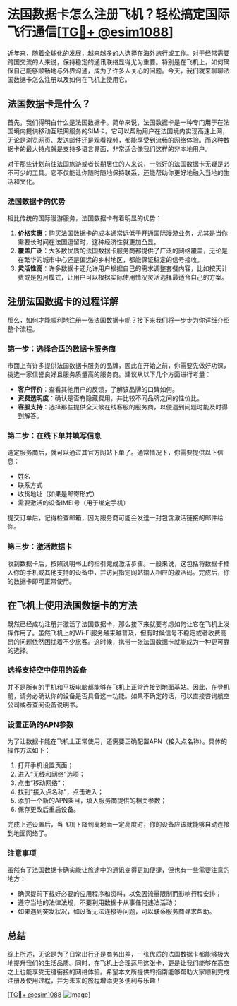 # 法国数据卡怎么注册飞机？轻松搞定国际飞行通信[[TG💪+ @esim1088](https://t.me/s/esim1088)]

近年来，随着全球化的发展，越来越多的人选择在海外旅行或工作。对于经常需要跨国交流的人来说，保持稳定的通讯联络显得尤为重要。特别是在飞机上，如何确保自己能够顺畅地与外界沟通，成为了许多人关心的问题。今天，我们就来聊聊法国数据卡怎么注册以及如何在飞机上使用它。

## 法国数据卡是什么？

首先，我们得明白什么是法国数据卡。简单来说，法国数据卡是一种专门用于在法国境内提供移动互联网服务的SIM卡。它可以帮助用户在法国境内实现高速上网，无论是浏览网页、发送邮件还是观看视频，都能享受到流畅的网络体验。而这种数据卡的最大特点就是支持多语言界面，非常适合像我们这样的非本地用户。

对于那些计划前往法国旅游或者长期居住的人来说，一张好的法国数据卡无疑是必不可少的工具。它不仅能让你随时随地保持联系，还能帮助你更好地融入当地的生活和文化。

### 法国数据卡的优势

相比传统的国际漫游服务，法国数据卡有着明显的优势：

1. **价格实惠**：购买法国数据卡的成本通常远低于开通国际漫游业务，尤其是当你需要长时间在法国逗留时，这种经济性就更加凸显。
2. **覆盖广泛**：大多数优质的法国数据卡服务商都提供了广泛的网络覆盖，无论是在繁华的城市中心还是偏远的乡村地区，都能保证稳定的信号接收。
3. **灵活性高**：许多数据卡还允许用户根据自己的需求调整套餐内容，比如按天计费或是包月模式，让用户可以根据实际使用情况灵活选择最适合自己的方案。

## 注册法国数据卡的过程详解

那么，如何才能顺利地注册一张法国数据卡呢？接下来我们将一步步为你详细介绍整个流程。

### 第一步：选择合适的数据卡服务商

市面上有许多提供法国数据卡服务的品牌，因此在开始之前，你需要先做好功课，挑选一家信誉良好且服务质量高的服务商。建议从以下几个方面进行考量：

- **客户评价**：查看其他用户的反馈，了解该品牌的口碑如何。
- **资费透明度**：确认是否有隐藏费用，并比较不同品牌之间的性价比。
- **客服支持**：选择那些提供全天候在线客服的服务商，以便遇到问题时能及时得到解答。

### 第二步：在线下单并填写信息

选定服务商后，就可以通过其官方网站下单了。通常情况下，你需要提供以下信息：

- 姓名
- 联系方式
- 收货地址（如果是邮寄形式）
- 需要激活的设备IMEI号（用于绑定手机）

提交订单后，记得检查邮箱，因为服务商可能会发送一封包含激活链接的邮件给你。

### 第三步：激活数据卡

收到数据卡后，按照说明书上的指引完成激活步骤。一般来说，这包括将数据卡插入你的手机或其他支持的设备中，并访问指定网站输入相应的激活码。完成后，你的数据卡即可正常使用。

## 在飞机上使用法国数据卡的方法

既然已经成功注册并激活了法国数据卡，那么接下来就要考虑如何让它在飞机上发挥作用了。虽然飞机上的Wi-Fi服务越来越普及，但有时候信号不稳定或者收费高昂的问题依然困扰着不少旅客。这时候，携带一张法国数据卡就能成为一种更可靠的选择。

### 选择支持空中使用的设备

并不是所有的手机和平板电脑都能够在飞机上正常连接到地面基站。因此，在登机前，请务必确认你的设备是否具备这一功能。如果不确定的话，可以直接咨询航空公司或者查阅设备说明书。

### 设置正确的APN参数

为了让数据卡能在飞机上正常使用，还需要正确配置APN（接入点名称）。具体的操作方法如下：

1. 打开手机设置页面；
2. 进入“无线和网络”选项；
3. 点击“移动网络”；
4. 找到“接入点名称”，点击进入；
5. 添加一个新的APN条目，填入服务商提供的相关参数；
6. 保存更改后重启设备。

完成上述设置后，当飞机下降到离地面一定高度时，你的设备应该就能够自动连接到地面网络了。

### 注意事项

虽然有了法国数据卡确实能让旅途中的通讯变得更加便捷，但也有一些需要注意的地方：

- 确保提前下载好必要的应用程序和资料，以免因流量限制而影响行程安排；
- 遵守当地的法律法规，不要利用数据卡从事任何违法活动；
- 如果遇到突发状况，如设备无法连接等问题，可以联系服务商寻求帮助。

## 总结

综上所述，无论是为了日常出行还是商务出差，一张优质的法国数据卡都能够极大地提升我们的生活品质。同时，在飞机上合理运用这张卡，更是让我们能够在高空之上也能享受无缝衔接的网络体验。希望本文所提供的指南能够帮助大家顺利完成注册及使用过程，并为未来的旅程增添更多便利与乐趣！

[[TG💪+ @esim1088](https://t.me/s/esim1088) ![Image](https://i.postimg.cc/4NQfJmqS/Snipaste-2025-05-13-00-14-12.png)]